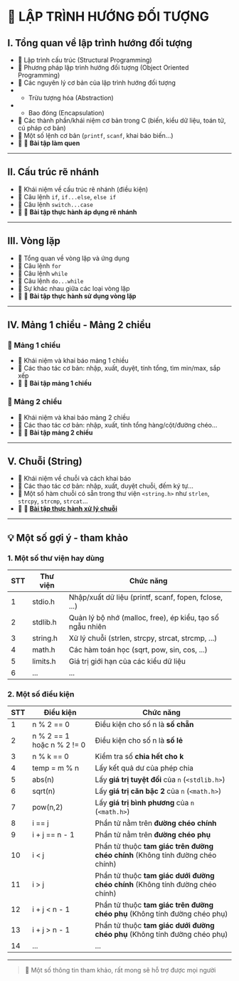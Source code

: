 # 📘 LẬP TRÌNH HƯỚNG ĐỐI TƯỢNG

## I. Tổng quan về lập trình hướng đối tượng
- 🔹 Lập trình cấu trúc (Structural Programming) 
- 🔹 Phương pháp lập trình hướng đối tượng (Object Oriented Programming) 
- 🔹 Các nguyên lý cơ bản của lập trình hướng đối tượng
- - Trừu tượng hóa (Abstraction)
- - Bao đóng (Encapsulation)
- 🔹 Các thành phần/khái niệm cơ bản trong C (biến, kiểu dữ liệu, toán tử, cú pháp cơ bản)  
- 🔹 Một số lệnh cơ bản (`printf`, `scanf`, khai báo biến...)  
- 🔹 📝 **Bài tập làm quen**  

---

## II. Cấu trúc rẽ nhánh
- 🔹 Khái niệm về cấu trúc rẽ nhánh (điều kiện)  
- 🔹 Câu lệnh `if`, `if...else`, `else if`  
- 🔹 Câu lệnh `switch...case`  
- 🔹 📝 **Bài tập thực hành áp dụng rẽ nhánh**  

---

## III. Vòng lặp
- 🔹 Tổng quan về vòng lặp và ứng dụng  
- 🔹 Câu lệnh `for`  
- 🔹 Câu lệnh `while`  
- 🔹 Câu lệnh `do...while`  
- 🔹 Sự khác nhau giữa các loại vòng lặp  
- 🔹 📝 **Bài tập thực hành sử dụng vòng lặp**  

---

## IV. Mảng 1 chiều - Mảng 2 chiều
### 📌 Mảng 1 chiều
- 🔹 Khái niệm và khai báo mảng 1 chiều  
- 🔹 Các thao tác cơ bản: nhập, xuất, duyệt, tính tổng, tìm min/max, sắp xếp  
- 🔹 📝 **Bài tập mảng 1 chiều**

### 📌 Mảng 2 chiều
- 🔹 Khái niệm và khai báo mảng 2 chiều  
- 🔹 Các thao tác cơ bản: nhập, xuất, tính tổng hàng/cột/đường chéo...  
- 🔹 📝 **Bài tập mảng 2 chiều**  

---

## V. Chuỗi (String)
- 🔹 Khái niệm về chuỗi và cách khai báo  
- 🔹 Các thao tác cơ bản: nhập, xuất, duyệt chuỗi, đếm ký tự...  
- 🔹 Một số hàm chuỗi có sẵn trong thư viện `<string.h>` như `strlen`, `strcpy`, `strcmp`, `strcat`...  
- 🔹 📝 **[Bài tập thực hành xử lý chuỗi](https://github.com/InfoTech-NTU/Nhap-Mon-Lap-Trinh-C/tree/main/Bai_Tap_Chuoi)**

---

## 💡 Một số gợi ý - tham khảo
### 1. Một số thư viện hay dùng

| STT | Thư viện     | Chức năng                                                      |
|-----|--------------|-----------------------------------------------------------------|
| 1   | stdio.h      | Nhập/xuất dữ liệu (printf, scanf, fopen, fclose, ...)          |
| 2   | stdlib.h     | Quản lý bộ nhớ (malloc, free), ép kiểu, tạo số ngẫu nhiên      |
| 3   | string.h     | Xử lý chuỗi (strlen, strcpy, strcat, strcmp, ...)              |
| 4   | math.h       | Các hàm toán học (sqrt, pow, sin, cos, ...)                    |
| 5   | limits.h     | Giá trị giới hạn của các kiểu dữ liệu                          |
| 6   | ...          | ...                                                            |

### 2. Một số điều kiện

| STT | Điều kiện                   | Chức năng                                                       |
|-----|-----------------------------|-----------------------------------------------------------------|
| 1   | n % 2  == 0                 | Điều kiện cho số n là **số chẵn**                               |
| 2   | n % 2 == 1 hoặc n % 2 != 0  | Điều kiện cho số n là **số lẻ**                                 |
| 3   | n % k == 0                  | Kiểm tra số **chia hết cho k**                                  |
| 4   | temp = m % n                | Lấy kết quả dư của phép chia                                    |
| 5   | abs(n)                      | Lấy **giá trị tuyệt đối** của `n` (`<stdlib.h>`)                |
| 6   | sqrt(n)                     | Lấy **giá trị căn bậc 2** của `n` (`<math.h>`)                  |
| 7   | pow(n,2)                    | Lấy **giá trị bình phương** của `n` (`<math.h>`)                |
| 8   | i == j                      | Phần tử nằm trên **đường chéo chính**                           |
| 9   | i + j == n - 1              | Phần tử nằm trên **đường chéo phụ**                             |
| 10  | i < j                       | Phần tử thuộc **tam giác trên đường chéo chính** (Không tính đường chéo chính)   |
| 11  | i > j                       | Phần tử thuộc **tam giác dưới đường chéo chính** (Không tính đường chéo chính)   |
| 12  | i + j < n - 1               | Phần tử thuộc **tam giác trên đường chéo phụ** (Không tính đường chéo phụ)   |
| 13  | i + j > n - 1               | Phần tử thuộc **tam giác dưới đường chéo phụ** (Không tính đường chéo phụ)   |
| 14  | ...                         | ...                                                                    |

---

>📑 Một số thông tin tham khảo, rất mong sẽ hỗ trợ được mọi người
